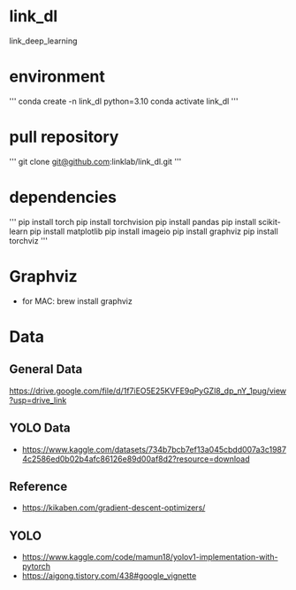# link_dl

link_deep_learning

# environment

'''
conda create -n link_dl python=3.10 conda activate link_dl
'''

# pull repository

'''
git clone git@github.com:linklab/link_dl.git
'''

# dependencies

'''
pip install torch pip install torchvision pip install pandas pip install scikit-learn pip install matplotlib pip install
imageio pip install graphviz pip install torchviz
'''

# Graphviz

- for MAC: brew install graphviz

# Data

## General Data

https://drive.google.com/file/d/1f7iEO5E25KVFE9qPyGZl8_dp_nY_1pug/view?usp=drive_link

## YOLO Data

- https://www.kaggle.com/datasets/734b7bcb7ef13a045cbdd007a3c19874c2586ed0b02b4afc86126e89d00af8d2?resource=download

## Reference

- https://kikaben.com/gradient-descent-optimizers/

## YOLO

- https://www.kaggle.com/code/mamun18/yolov1-implementation-with-pytorch
- https://aigong.tistory.com/438#google_vignette